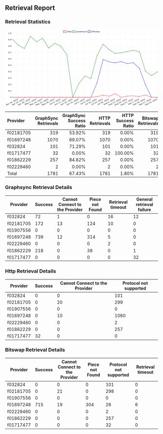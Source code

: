 ## Retrieval Report
### Retrieval Statistics
<img src="https://raw.githubusercontent.com/data-preservation-programs/filplus-checker-assets/main/filecoin-project/filecoin-plus-large-datasets/issues/1724/1695634031114.png"/>

| Provider  | GraphSync Retrievals | GraphSync Success Ratio | HTTP Retrievals | HTTP Success Ratio | Bitswap Retrievals | Bitswap Success Ratio |
| :-------- | -------------------: | ----------------------: | --------------: | -----------------: | -----------------: | --------------------: |
| f02181705 |                  319 |                  53.92% |             319 |              0.00% |                319 |                 0.00% |
| f01697248 |                 1070 |                  69.07% |            1070 |              0.00% |               1070 |                66.82% |
| f032824   |                  101 |                  71.29% |             101 |              0.00% |                101 |                 0.00% |
| f01717477 |                   32 |                   0.00% |              32 |            100.00% |                 32 |                 0.00% |
| f01862229 |                  257 |                  84.82% |             257 |              0.00% |                257 |                 0.00% |
| f02229460 |                    2 |                   0.00% |               2 |              0.00% |                  2 |                 0.00% |
| Total     |                 1781 |                  67.43% |            1781 |              1.80% |               1781 |                40.15% |

### Graphsync Retrieval Details
| Provider  | Success | Cannot Connect to the Provider | Piece not Found | Retrieval timeout | General retrieval failure |
| --------- | ------- | ------------------------------ | --------------- | ----------------- | ------------------------- |
| f032824   | 72      | 1                              | 0               | 16                | 12                        |
| f02181705 | 172     | 13                             | 124             | 10                | 0                         |
| f01907556 | 0       | 0                              | 0               | 0                 | 0                         |
| f01697248 | 739     | 12                             | 314             | 5                 | 0                         |
| f02229460 | 0       | 0                              | 0               | 2                 | 0                         |
| f01862229 | 218     | 0                              | 38              | 0                 | 1                         |
| f01717477 | 0       | 0                              | 0               | 0                 | 32                        |

### Http Retrieval Details
| Provider  | Success | Cannot Connect to the Provider | Protocol not supported |
| --------- | ------- | ------------------------------ | ---------------------- |
| f032824   | 0       | 0                              | 101                    |
| f02181705 | 0       | 20                             | 299                    |
| f01907556 | 0       | 0                              | 0                      |
| f01697248 | 0       | 10                             | 1060                   |
| f02229460 | 0       | 0                              | 2                      |
| f01862229 | 0       | 0                              | 257                    |
| f01717477 | 32      | 0                              | 0                      |

### Bitswap Retrieval Details
| Provider  | Success | Cannot Connect to the Provider | Piece not Found | Protocol not supported | Retrieval timeout |
| --------- | ------- | ------------------------------ | --------------- | ---------------------- | ----------------- |
| f032824   | 0       | 0                              | 0               | 101                    | 0                 |
| f02181705 | 0       | 21                             | 0               | 298                    | 0                 |
| f01907556 | 0       | 0                              | 0               | 0                      | 0                 |
| f01697248 | 715     | 19                             | 304             | 26                     | 6                 |
| f02229460 | 0       | 0                              | 0               | 2                      | 0                 |
| f01862229 | 0       | 0                              | 0               | 257                    | 0                 |
| f01717477 | 0       | 0                              | 0               | 32                     | 0                 |
